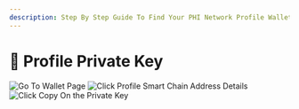 ```yaml
---
description: Step By Step Guide To Find Your PHI Network Profile Wallet's Private Key
---
```


# 🔏 Profile Private Key

![Go To Wallet Page](../../.gitbook/assets/IMG\_4802.jpg) ![Click Profile Smart Chain Address Details](../../.gitbook/assets/IMG\_4800.jpg) ![Click Copy On the Private Key](../../.gitbook/assets/IMG\_4801.jpg)
